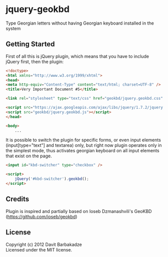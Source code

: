 # jquery-geokbd

Type Georgian letters without having Georgian keyboard installed in the system

## Getting Started
First of all this is jQuery plugin, which means that you have to include jQuery first, then the plugin:

```html
<!doctype>
<html xmlns="http://www.w3.org/1999/xhtml">
<head>
<meta http-equiv="Content-Type" content="text/html; charset=UTF-8" />
<title>Very Important Document #5</title>

<link rel="stylesheet" type="text/css" href="geokbd/jquery.geokbd.css" />

<script src="https://ajax.googleapis.com/ajax/libs/jquery/1.7.2/jquery.min.js"></script>
<script src="geokbd/jquery.geokbd.js"></script>
</head>

<body>
	...
```

It is possible to switch the plugin for specific forms, or even input elements (input[type="text"] and textarea) only, but right now plugin operates only in the simplest mode, thus activates georgian keyboard on all input elements that exist on the page.

```html
<input id="kbd-switcher" type="checkbox" />

<script>
	jQuery('#kbd-switcher').geokbd();
</script>
```

## Credits
Plugin is inspired and partially based on Ioseb Dzmanashvili's GeoKBD (https://github.com/ioseb/geokbd)


## License
Copyright (c) 2012 Davit Barbakadze  
Licensed under the MIT license.
